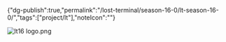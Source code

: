 
{"dg-publish":true,"permalink":"/lost-terminal/season-16-0/lt-season-16-0/","tags":["project/lt"],"noteIcon":""}



![lt16 logo.png](/img/user/Resources/Meta/attachments/lt16%20logo.png)
 